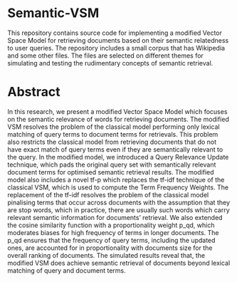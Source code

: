 # Semantic-VSM
This repository contains source code for implementing a modified Vector Space Model for retrieving documents based on their semantic relatedness to user queries. The repository includes a small corpus that has Wikipedia and some other files. The files are selected on different themes for simulating and testing the rudimentary concepts of semantic retrieval. 

# Abstract
In this research, we present a modified Vector Space Model which focuses on the semantic relevance of words for retrieving documents. The modified VSM resolves the problem of the classical model performing only lexical matching of query terms to document terms for retrievals. This problem also restricts the classical model from retrieving documents that do not have exact match of query terms even if they are semantically relevant to the query. In the modified model, we introduced a Query Relevance Update technique, which pads the original query set with semantically relevant document terms for optimised semantic retrieval results. The modified model also includes a novel tf-p which replaces the tf-idf technique of the classical VSM, which is used to compute the Term Frequency Weights. The replacement of the tf-idf resolves the problem of the classical model pinalising terms that occur across documents with the assumption that they are stop words, which in practice, there are usually such words which carry relevant semantic information for documents’ retrieval. We also extended the cosine similarity function with a proportionality weight p_qd, which moderates biases for high frequency of terms in longer documents. The p_qd  ensures that the frequency of query terms, including the updated ones, are accounted for in proportionality with documents size for the overall ranking of documents. The simulated results reveal that, the modified VSM does achieve semantic retrieval of documents beyond lexical matching of query and document terms. 
